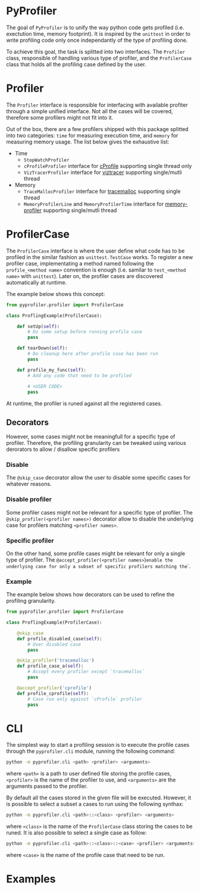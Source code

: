 # PyProfiler

The goal of `PyProfiler` is to unify the way python code gets profiled (i.e. exectution time, memory footprint). It is inspired by the `unittest` in order to write profiling code only once independantly of the type of profiling done.

To achieve this goal, the task is splitted into two interfaces. The `Profiler` class, responsible of handling various type of profiler, and the `ProfilerCase` class that holds all the profiling case defined by the user.

# Profiler

The `Profiler` interface is responsible for interfacing with available profiter through a simple unified interface. Not all the cases will be covered, therefore some profilers might not fit into it. 

Out of the box, there are a few profilers shipped with this package splitted into two categories: `time` for measuring execution time, and `memory` for measuring memory usage. The list below gives the exhaustive list:

- Time
  - `StopWatchProfiler`
  - `cProfileProfiler` interface for [cProfile](https://docs.python.org/3/library/profile.html) supporting single thread only
  - `VizTracerProfiler` interface for [viztracer](https://github.com/gaogaotiantian/viztracer) supporting single/mutli thread
- Memory
  - `TraceMallocProfiler` interface for [tracemalloc](https://docs.python.org/3/library/tracemalloc.html) supporting single thread
  - `MemoryProfilerLine` and `MemoryProfilerTime` interface for [memory-profiler](https://github.com/pythonprofilers/memory_profiler) supporting single/mutli thread

# ProfilerCase

The `ProfilerCase` interface is where the user define what code has to be profiled in the similar fashion as `unittest.TestCase` works. To register a new profiler case, implementating a method named following the `profile_<method name>` convention is enough (i.e. samilar to `test_<method name>` with `unittest`). Later on, the profiler cases are discovered automatically at runtime.

The example below shows this concept:

```python
from pyprofiler.profiler import ProfilerCase

class ProflingExample(ProfilerCase):

    def setUp(self):
        # Do some setup before running profile case
        pass

    def tearDown(self):
        # Do cleanup here after profile case has been run
        pass

    def profile_my_func(self):
        # Add any code that need to be profiled
        
        # <USER CODE>
        pass
```

At runtime, the profiler is runed against all the registered cases. 

## Decorators

However, some cases might not be meaningfull for a specific type of profiler. Therefore, the profiling granularity can be tweaked using various derorators to allow / disallow specific profilers

### Disable

The `@skip_case` decorator allow the user to disable some specific cases for whatever reasons. 

### Disable profiler

Some profiler cases might not be relevant for a specific type of profiler. The `@skip_profiler(<profiler names>)` decorator allow to disable the underlying case for profilers matching `<profiler names>`.

### Specific profiler

On the other hand, some profile cases might be relevant for only a single type of profiler. The `@accept_profiler(<profiler names>`)` enable the underlying case for only a subset of specific profilers matching the `<profiler names>`.

### Example

The example below shows how decorators can be used to refine the profiling granularity.

```python
from pyprofiler.profiler import ProfilerCase

class ProflingExample(ProfilerCase):

    @skip_case
    def profile_disabled_case(self):
        # User disabled case
        pass

    @skip_profiler('tracemalloc')
    def profile_case_a(self):
        # Accept every profiler except `tracemalloc`
        pass

    @accept_profiler('cprofile')
    def profile_cprofile(self):
        # Case run only against `cProfile` profiler
        pass
```

# CLI

The simplest way to start a profiling session is to execute the profile cases through the `pyprofiler.cli` module, running the following command:

```bash
python -m pyprofiler.cli <path> <profiler> <arguments>
```

where `<path>` is a path to user defined file storing the profile cases, `<profiler>` is the name of the profiler to use, and `<arguments>` are the arguments passed to the profiler.

By default all the cases stored in the given file will be executed. However, it is possible to select a subset a cases to run using the following synthax:

```bash
python -m pyprofiler.cli <path>::<class> <profiler> <arguments>
```

where `<class>` is the name of the `ProfilerCase` class storing the cases to be runed. It is also possible to select a single case as follow:

```bash
python -m pyprofiler.cli <path>::<class>::<case> <profiler> <arguments>
```

where `<case>` is the name of the profile case that need to be run.

# Examples